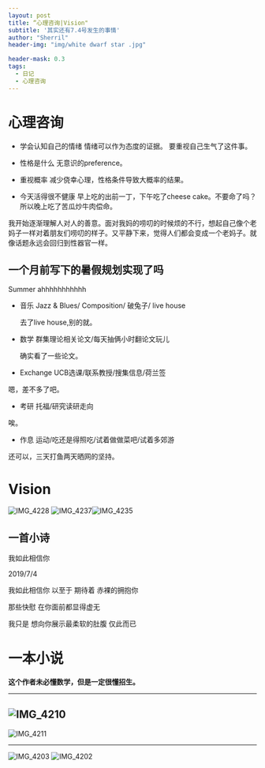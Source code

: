 ```yaml
---
layout: post
title: “心理咨询|Vision"
subtitle: '其实还有7.4号发生的事情'
author: "Sherril"
header-img: "img/white dwarf star .jpg"

header-mask: 0.3
tags:
  - 日记
  - 心理咨询
---
```

# 心理咨询
* 学会认知自己的情绪
情绪可以作为态度的证据。
要重视自己生气了这件事。
    
* 性格是什么
无意识的preference。

* 重视概率
减少侥幸心理，性格条件导致大概率的结果。
    
* 今天活得很不健康
早上吃的出前一丁，下午吃了cheese cake。不要命了吗？
所以晚上吃了苦瓜炒牛肉偿命。

我开始逐渐理解人对人的善意。面对我妈的唠叨的时候烦的不行，想起自己像个老妈子一样对着朋友们唠叨的样子。又平静下来，觉得人们都会变成一个老妈子。就像话题永远会回归到性器官一样。

## 一个月前写下的暑假规划实现了吗

Summer ahhhhhhhhhhh

- 音乐 Jazz & Blues/ Composition/ 破兔子/ live house
  
  去了live house,别的就。
  
- 数学 群集理论相关论文/每天抽俩小时翻论文玩儿

  确实看了一些论文。
- Exchange UCB选课/联系教授/搜集信息/荷兰签

嗯，差不多了吧。

- 考研 托福/研究读研走向

唉。

- 作息 运动/吃还是得照吃/试着做做菜吧/试着多郊游

还可以，三天打鱼两天晒网的坚持。

# Vision
![IMG_4228](https://i.loli.net/2019/07/04/5d1d80102a28143749.jpg) 
![IMG_4237](https://i.loli.net/2019/07/04/5d1d80300b90428658.jpg)![IMG_4235](https://i.loli.net/2019/07/04/5d1d811ef103418762.jpg)

## 一首小诗
我如此相信你

2019/7/4

我如此相信你
以至于
期待着
赤裸的拥抱你

那些快慰 在你面前都显得虚无

我只是
想向你展示最柔软的肚腹
仅此而已


# 一本小说
**这个作者未必懂数学，但是一定很懂招生。**



-------


![IMG_4210](https://i.loli.net/2019/07/04/5d1d81e53d13a86019.jpg)
-------

![IMG_4211](https://i.loli.net/2019/07/04/5d1d81f0c7cff29323.jpg)

-------

![IMG_4203](https://i.loli.net/2019/07/04/5d1d82499631481423.png)
![IMG_4202](https://i.loli.net/2019/07/04/5d1d82ac182a239358.png)



